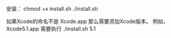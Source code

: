 安装：
chmod +x install.sh
./install.sh

如果Xcode的命名不是 Xcode.app 那么需要添加Xcode版本。
例如， Xcode5.1.app 需要执行
./install.sh 5.1





  